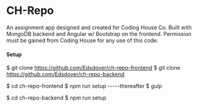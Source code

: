 # CH-Repo

An assignment app designed and created for Coding House Co. Built with MongoDB backend and Angular w/ Bootstrap on the frontend. Permission must be gained from Coding House for any use of this code.

#### Setup
$ git clone https://github.com/Edsdover/ch-repo-frontend
$ git clone https://github.com/Edsdover/ch-repo-backend

$ cd ch-repo-frontend
$ npm run setup
-----thereafter
$ gulp

$ cd ch-repo-backend
$ npm run setup
